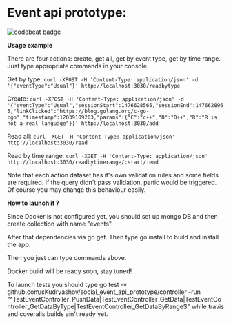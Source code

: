 # Event api prototype:

<a href="https://codebeat.co/projects/github-com-skudryashov-social_event_api_prototype"><img alt="codebeat badge" src="https://codebeat.co/badges/451abd5d-0ac6-4d56-9dd1-c1a7e966c40e" /></a>

**Usage example**

There are four actions: create, get all, get by event type, get by
time range. Just type appropriate commands in your console.

Get by type: `curl -XPOST -H 'Content-Type: application/json' -d '{"eventType":"Usual"}' http://localhost:3030/readbytype`

Create: `curl -XPOST -H 'Content-Type: application/json' -d '{"eventType":"Usual","sessionStart":1476628565,"sessionEnd":1476628965,"linkClicked":"https://blog.golang.org/c-go-cgo","timestamp":12039109203,"params":{"C":"c++","D":"D++","R":"R is not a real language"}}' http://localhost:3030/add`

Read all: `curl -XGET -H 'Content-Type: application/json' http://localhost:3030/read`

Read by time range: `curl -XGET -H 'Content-Type: application/json' http://localhost:3030/readbytimerange/:start/:end`

Note that each action dataset has it's own validation rules and some fields are required. If the query didn't pass validation, panic would be triggered. Of course you may change this behaviour easily.

**How to launch it ?**

Since Docker is not configured yet, you should set up mongo DB and then create collection with name "events".

After that dependencies via go get. Then type go install to build and install the app. 

Then you just can type commands above. 

Docker build will be ready soon, stay tuned!

To launch tests you should type go test -v github.com/sKudryashov/social_event_api_prototype/controller -run "^TestEventController_PushData|TestEventController_GetData|TestEventController_GetDataByType|TestEventController_GetDataByRange$"
while travis and coveralls builds ain't ready yet.  
